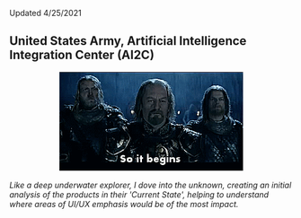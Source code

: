 Updated 4/25/2021

## United States Army, Artificial Intelligence Integration Center (AI2C)
<p align="center">
  <img alt="So it begins" src="assets/images/SoItBeginsHelmsDeep.gif">
</p>

*Like a deep underwater explorer, I dove into the unknown, creating an initial analysis of the products in their 'Current State', helping to understand where areas of UI/UX emphasis would be of the most impact.*
